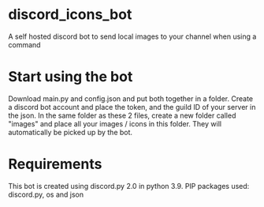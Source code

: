 # discord_icons_bot
A self hosted discord bot to send local images to your channel when using a command

# Start using the bot

Download main.py and config.json and put both together in a folder.
Create a discord bot account and place the token, and the guild ID of your server in the json.
In the same folder as these 2 files, create a new folder called "images" and place all your images / icons in this folder. They will automatically be picked up by the bot.

# Requirements

This bot is created using discord.py 2.0 in python 3.9.
PIP packages used: discord.py, os and json
